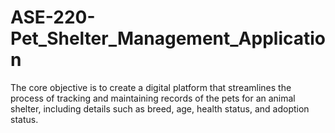 # ASE-220-Pet_Shelter_Management_Application
The core objective is to create a digital platform that streamlines the process of tracking and maintaining records of the pets for an animal shelter, including details such as breed, age, health status, and adoption status. 
